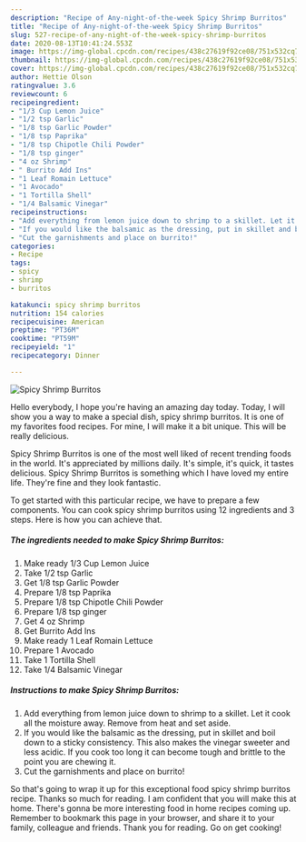 ```yaml
---
description: "Recipe of Any-night-of-the-week Spicy Shrimp Burritos"
title: "Recipe of Any-night-of-the-week Spicy Shrimp Burritos"
slug: 527-recipe-of-any-night-of-the-week-spicy-shrimp-burritos
date: 2020-08-13T10:41:24.553Z
image: https://img-global.cpcdn.com/recipes/438c27619f92ce08/751x532cq70/spicy-shrimp-burritos-recipe-main-photo.jpg
thumbnail: https://img-global.cpcdn.com/recipes/438c27619f92ce08/751x532cq70/spicy-shrimp-burritos-recipe-main-photo.jpg
cover: https://img-global.cpcdn.com/recipes/438c27619f92ce08/751x532cq70/spicy-shrimp-burritos-recipe-main-photo.jpg
author: Hettie Olson
ratingvalue: 3.6
reviewcount: 6
recipeingredient:
- "1/3 Cup Lemon Juice"
- "1/2 tsp Garlic"
- "1/8 tsp Garlic Powder"
- "1/8 tsp Paprika"
- "1/8 tsp Chipotle Chili Powder"
- "1/8 tsp ginger"
- "4 oz Shrimp"
- " Burrito Add Ins"
- "1 Leaf Romain Lettuce"
- "1 Avocado"
- "1 Tortilla Shell"
- "1/4 Balsamic Vinegar"
recipeinstructions:
- "Add everything from lemon juice down to shrimp to a skillet. Let it cook all the moisture away. Remove from heat and set aside."
- "If you would like the balsamic as the dressing, put in skillet and boil down to a sticky consistency. This also makes the vinegar sweeter and less acidic. If you cook too long it can become tough and brittle to the point you are chewing it."
- "Cut the garnishments and place on burrito!"
categories:
- Recipe
tags:
- spicy
- shrimp
- burritos

katakunci: spicy shrimp burritos 
nutrition: 154 calories
recipecuisine: American
preptime: "PT36M"
cooktime: "PT59M"
recipeyield: "1"
recipecategory: Dinner

---
```



![Spicy Shrimp Burritos](https://img-global.cpcdn.com/recipes/438c27619f92ce08/751x532cq70/spicy-shrimp-burritos-recipe-main-photo.jpg)

Hello everybody, I hope you're having an amazing day today. Today, I will show you a way to make a special dish, spicy shrimp burritos. It is one of my favorites food recipes. For mine, I will make it a bit unique. This will be really delicious.



Spicy Shrimp Burritos is one of the most well liked of recent trending foods in the world. It's appreciated by millions daily. It's simple, it's quick, it tastes delicious. Spicy Shrimp Burritos is something which I have loved my entire life. They're fine and they look fantastic.


To get started with this particular recipe, we have to prepare a few components. You can cook spicy shrimp burritos using 12 ingredients and 3 steps. Here is how you can achieve that.

<!--inarticleads1-->

##### The ingredients needed to make Spicy Shrimp Burritos:

1. Make ready 1/3 Cup Lemon Juice
1. Take 1/2 tsp Garlic
1. Get 1/8 tsp Garlic Powder
1. Prepare 1/8 tsp Paprika
1. Prepare 1/8 tsp Chipotle Chili Powder
1. Prepare 1/8 tsp ginger
1. Get 4 oz Shrimp
1. Get  Burrito Add Ins
1. Make ready 1 Leaf Romain Lettuce
1. Prepare 1 Avocado
1. Take 1 Tortilla Shell
1. Take 1/4 Balsamic Vinegar




<!--inarticleads2-->

##### Instructions to make Spicy Shrimp Burritos:

1. Add everything from lemon juice down to shrimp to a skillet. Let it cook all the moisture away. Remove from heat and set aside.
1. If you would like the balsamic as the dressing, put in skillet and boil down to a sticky consistency. This also makes the vinegar sweeter and less acidic. If you cook too long it can become tough and brittle to the point you are chewing it.
1. Cut the garnishments and place on burrito!




So that's going to wrap it up for this exceptional food spicy shrimp burritos recipe. Thanks so much for reading. I am confident that you will make this at home. There's gonna be more interesting food in home recipes coming up. Remember to bookmark this page in your browser, and share it to your family, colleague and friends. Thank you for reading. Go on get cooking!
